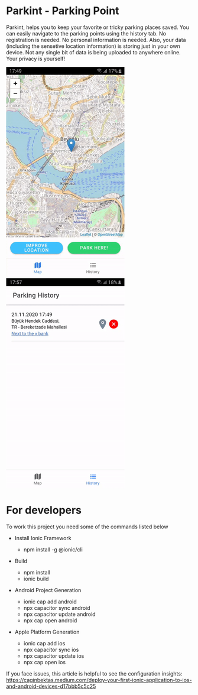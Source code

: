# Parkint - Parking Point

Parkint, helps you to keep your favorite or tricky parking places saved. You can easily navigate to the parking points using the history tab.
No registration is needed. No personal information is needed. Also, your data (including the sensetive location information) is storing just in your own device. Not any single bit of data is being uploaded to anywhere online. Your privacy is yourself!

![App1](https://github.com/caginbektas/parkint/blob/prod/readme1.gif) ![App1](https://github.com/caginbektas/parkint/blob/prod/readme2.gif)



# For developers

To work this project you need some of the commands listed below

- Install Ionic Framework
  - npm install -g @ionic/cli
  
  
- Build
  - npm install
  - ionic build
  
  
- Android Project Generation
  - ionic cap add android
  - npx capacitor sync android
  - npx capacitor update android
  - npx cap open android
  
- Apple Platform Generation
  - ionic cap add ios
  - npx capacitor sync ios
  - npx capacitor update ios
  - npx cap open ios
  

If you face issues, this article is helpful to see the configuration insights: https://caginbektas.medium.com/deploy-your-first-ionic-application-to-ios-and-android-devices-d17bbb5c5c25
